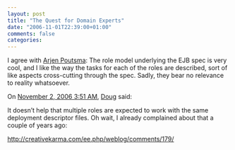 ```yaml
---
layout: post
title: "The Quest for Domain Experts"
date: "2006-11-01T22:39:00+01:00"
comments: false
categories: 
---
```


<p>I agree with <a href="http://blog.springframework.com/arjen/archives/2006/11/01/the-quest-for-the-domain-expert/">Arjen Poutsma</a>: The role model underlying the EJB spec is very cool, and I like the way the tasks for each of the roles are described, sort of like aspects cross-cutting through the spec. Sadly, they bear no relevance to reality whatsoever.</p>

<section class="comments">

<div class="comment" id="comment-1078">
On <a href="#comment-1078" title="Permalink to this comment">November  2, 2006  3:51 AM</a>, <a href="http://creativekarma.com/" title="http://creativekarma.com/" rel="nofollow">Doug</a>
said:
<p>It doesn&#8217;t help that multiple roles are expected to work with the same deployment descriptor files. Oh wait, I already complained about that a couple of years ago:</p>

<p><a href="http://creativekarma.com/ee.php/weblog/comments/179/" rel="nofollow" /><a href="http://creativekarma.com/ee.php/weblog/comments/179/" rel="nofollow">http://creativekarma.com/ee.php/weblog/comments/179/</a></p>


</section>

